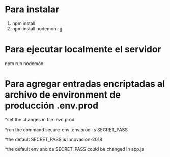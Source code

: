# Para instalar
1. npm install
2. npm install nodemon -g

# Para ejecutar localmente el servidor
npm run nodemon

# Para agregar entradas encriptadas al archivo de environment de producción .env.prod
*set the changes in file .evn.prod

*run the command secure-env .env.prod -s SECRET_PASS

*the default SECRET_PASS is Innovacion-2018

*the default env and de SECRET_PASS could be changed in app.js
